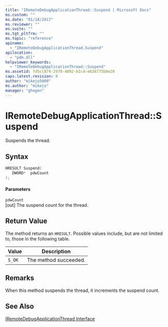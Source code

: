 ```yaml
---
title: "IRemoteDebugApplicationThread::Suspend | Microsoft Docs"
ms.custom: ""
ms.date: "01/18/2017"
ms.reviewer: ""
ms.suite: ""
ms.tgt_pltfrm: ""
ms.topic: "reference"
apiname: 
  - "IRemoteDebugApplicationThread.Suspend"
apilocation: 
  - "pdm.dll"
helpviewer_keywords: 
  - "IRemoteDebugApplicationThread::Suspend"
ms.assetid: fd5cc874-2970-4092-b1cd-e638775b0e20
caps.latest.revision: 8
author: "mikejo5000"
ms.author: "mikejo"
manager: "ghogen"
---
```

# IRemoteDebugApplicationThread::Suspend
Suspends the thread.  
  
## Syntax  
  
```cpp
HRESULT Suspend(  
   DWORD*  pdwCount  
);  
```  
  
#### Parameters  
 `pdwCount`  
 [out] The suspend count for the thread.  
  
## Return Value  
 The method returns an `HRESULT`. Possible values include, but are not limited to, those in the following table.  
  
|Value|Description|  
|-----------|-----------------|  
|`S_OK`|The method succeeded.|  
  
## Remarks  
 When this method suspends the thread, it increments the suspend count.  
  
## See Also  
 [IRemoteDebugApplicationThread Interface](../../winscript/reference/iremotedebugapplicationthread-interface.md)